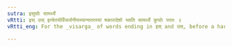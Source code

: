 ```yaml
---
sutra: इसुसोः सामर्थ्ये
vRtti: इस् उस् इत्येतयोर्विसर्जनीयस्यान्यतरस्यां षकारादेशो भवति सामर्थ्ये कुप्वोः परतः ॥
vRtti_eng: For the _visarga_ of words ending in इस् and उस्, before a hard guttural or labial, there is optionally substituted ष, when the two words stand in correlation with one another.

---
```

